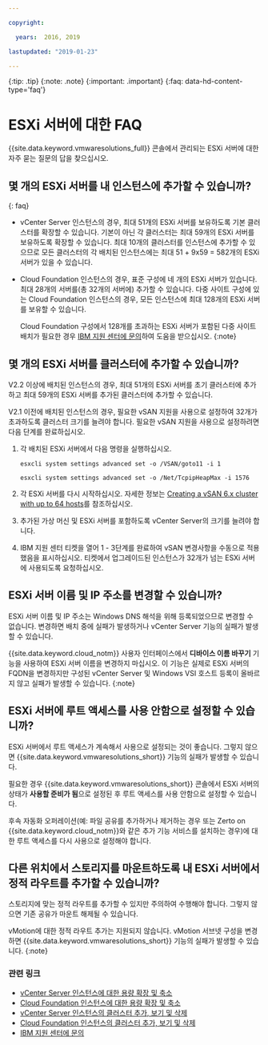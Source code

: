 ```yaml
---

copyright:

  years:  2016, 2019

lastupdated: "2019-01-23"

---
```


{:tip: .tip}
{:note: .note}
{:important: .important}
{:faq: data-hd-content-type='faq'}

# ESXi 서버에 대한 FAQ

{{site.data.keyword.vmwaresolutions_full}} 콘솔에서 관리되는 ESXi 서버에 대한 자주 묻는 질문의 답을 찾으십시오.

## 몇 개의 ESXi 서버를 내 인스턴스에 추가할 수 있습니까?
{: faq}

* vCenter Server 인스턴스의 경우, 최대 51개의 ESXi 서버를 보유하도록 기본 클러스터를 확장할 수 있습니다. 기본이 아닌 각 클러스터는 최대 59개의 ESXi 서버를 보유하도록 확장할 수 있습니다. 최대 10개의 클러스터를 인스턴스에 추가할 수 있으므로 모든 클러스터의 각 배치된 인스턴스에는 최대 51 + 9x59 = 582개의 ESXi 서버가 있을 수 있습니다.
* Cloud Foundation 인스턴스의 경우, 표준 구성에 네 개의 ESXi 서버가 있습니다. 최대 28개의 서버를(총 32개의 서버에) 추가할 수 있습니다. 다중 사이트 구성에 있는 Cloud Foundation 인스턴스의 경우, 모든 인스턴스에 최대 128개의 ESXi 서버를 보유할 수 있습니다.

  Cloud Foundation 구성에서 128개를 초과하는 ESXi 서버가 포함된 다중 사이트 배치가 필요한 경우 [IBM 지원 센터에 문의](/docs/services/vmwaresolutions/vmonic/trbl_support.html)하여 도움을 받으십시오.
  {:note}

## 몇 개의 ESXi 서버를 클러스터에 추가할 수 있습니까?

V2.2 이상에 배치된 인스턴스의 경우, 최대 51개의 ESXi 서버를 초기 클러스터에 추가하고 최대 59개의 ESXi 서버를 추가된 클러스터에 추가할 수 있습니다.

V2.1 이전에 배치된 인스턴스의 경우, 필요한 vSAN 지원을 사용으로 설정하여 32개가 초과하도록 클러스터 크기를 늘려야 합니다. 필요한 vSAN 지원을 사용으로 설정하려면 다음 단계를 완료하십시오.

1. 각 배치된 ESXi 서버에서 다음 명령을 실행하십시오.

   `esxcli system settings advanced set -o /VSAN/goto11 -i 1`

   `esxcli system settings advanced set -o /Net/TcpipHeapMax -i 1576`

2. 각 ESXi 서버를 다시 시작하십시오. 자세한 정보는 [Creating a vSAN 6.x cluster with up to 64 hosts](https://kb.vmware.com/s/article/2110081)를 참조하십시오.
3. 추가된 가상 머신 및 ESXi 서버를 포함하도록 vCenter Server의 크기를 늘려야 합니다.
4. IBM 지원 센터 티켓을 열어 1 - 3단계를 완료하여 vSAN 변경사항을 수동으로 적용했음을 표시하십시오. 티켓에서 업그레이드된 인스턴스가 32개가 넘는 ESXi 서버에 사용되도록 요청하십시오.

## ESXi 서버 이름 및 IP 주소를 변경할 수 있습니까?

ESXi 서버 이름 및 IP 주소는 Windows DNS 해석을 위해 등록되었으므로 변경할 수 없습니다. 변경하면 배치 중에 실패가 발생하거나 vCenter Server 기능의 실패가 발생할 수 있습니다.

{{site.data.keyword.cloud_notm}} 사용자 인터페이스에서 **디바이스 이름 바꾸기** 기능을 사용하여 ESXi 서버 이름을 변경하지 마십시오. 이 기능은 실제로 ESXi 서버의 FQDN을 변경하지만 구성된 vCenter Server 및 Windows VSI 호스트 등록이 올바르지 않고 실패가 발생할 수 있습니다.
{:note}

## ESXi 서버에 루트 액세스를 사용 안함으로 설정할 수 있습니까?

ESXi 서버에서 루트 액세스가 계속해서 사용으로 설정되는 것이 좋습니다. 그렇지 않으면 {{site.data.keyword.vmwaresolutions_short}} 기능의 실패가 발생할 수 있습니다.

필요한 경우 {{site.data.keyword.vmwaresolutions_short}} 콘솔에서 ESXi 서버의 상태가 **사용할 준비가 됨**으로 설정된 후 루트 액세스를 사용 안함으로 설정할 수 있습니다.

후속 자동화 오퍼레이션(예: 파일 공유를 추가하거나 제거하는 경우 또는 Zerto on {{site.data.keyword.cloud_notm}}와 같은 추가 기능 서비스를 설치하는 경우)에 대한 루트 액세스를 다시 사용으로 설정해야 합니다.

## 다른 위치에서 스토리지를 마운트하도록 내 ESXi 서버에서 정적 라우트를 추가할 수 있습니까?

스토리지에 맞는 정적 라우트를 추가할 수 있지만 주의하여 수행해야 합니다. 그렇지 않으면 기존 공유가 마운트 해제될 수 있습니다.

vMotion에 대한 정적 라우트 추가는 지원되지 않습니다. vMotion 서브넷 구성을 변경하면 {{site.data.keyword.vmwaresolutions_short}} 기능의 실패가 발생할 수 있습니다.
{:note}

### 관련 링크

* [vCenter Server 인스턴스에 대한 용량 확장 및 축소](/docs/services/vmwaresolutions/vcenter/vc_addingremovingservers.html)
* [Cloud Foundation 인스턴스에 대한 용량 확장 및 축소](/docs/services/vmwaresolutions/sddc/sd_addingremovingservers.html)
* [vCenter Server 인스턴스의 클러스터 추가, 보기 및 삭제](/docs/services/vmwaresolutions/vcenter/vc_addingviewingclusters.html)
* [Cloud Foundation 인스턴스의 클러스터 추가, 보기 및 삭제](/docs/services/vmwaresolutions/sddc/sd_addingviewingclusters.html)
* [IBM 지원 센터에 문의](/docs/services/vmwaresolutions/vmonic/trbl_support.html)
